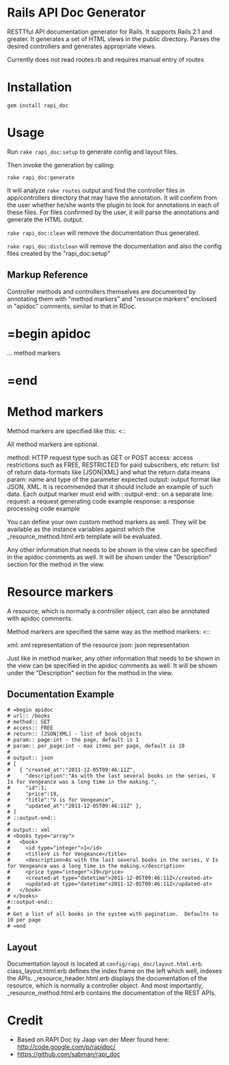Rails API Doc Generator
=======================

RESTTful API documentation generator for Rails. It supports Rails 2.1 and greater. It generates a set of HTML views in the public directory. Parses the desired controllers and generates appropriate views.

Currently does not read routes.rb and requires manual entry of routes

Installation
============

`gem install rapi_doc`

Usage
=====

Run `rake rapi_doc:setup` to generate config and layout files.

Then invoke the generation by calling:

`rake rapi_doc:generate`

It will analyze `rake routes` output and find the controller files in app/controllers directory that may have the annotation.
It will confirm from the user whether he/she wants the plugin to look for annotations in each of these files.
For files confirmed by the user, it will parse the annotations and generate the HTML output.

`rake rapi_doc:clean`
will remove the documentation thus generated.

`rake rapi_doc:distclean`
will remove the documentation and also the config files created by the "rapi_doc:setup"


Markup Reference
---------------------

Controller methods and controllers themselves are documented by annotating them with "method markers" and
"resource markers" enclosed in "apidoc" comments, similar to that in RDoc.

  # =begin apidoc
  ... method markers
  # =end

Method markers
============

Method markers are specified like this:
<<method-marker-name>:: <method-marker-value>

All method markers are optional.

method: HTTP request type such as GET or POST
access: access restrictions such as FREE, RESTRICTED for paid subscribers, etc
return: list of return data-formats like [JSON|XML] and what the return data means
param: name and type of the parameter expected
output: output format like JSON, XML. It is recommended that it should include an example of such data.
        Each output marker must end with ::output-end:: on a separate line.
request: a request generating code example
response: a response processing code example

You can define your own custom method markers as well.
They will be available as the instance variables against which the _resource_method.html.erb template
will be evaluated.

Any other information that needs to be shown in the view can be specified in the apidoc comments as well.
It will be shown under the "Description" section for the method in the view.


Resource markers
============

A resource, which is normally a controller object, can also be annotated with apidoc comments. 

Method markers are specified the same way as the method markers:
<<method-marker-name>:: <method-marker-value>

xml: xml representation of the resource
json: json representation

Just like in method marker, any other information that needs to be shown in the view can be specified in the apidoc comments as well.
It will be shown under the "Description" section for the method in the view.


Documentation Example
---------------------

    # =begin apidoc
    # url:: /books
    # method:: GET
    # access:: FREE
    # return:: [JSON|XML] - list of book objects
    # param:: page:int - the page, default is 1
    # param:: per_page:int - max items per page, default is 10
    #
    # output:: json
    # [
    #   { "created_at":"2011-12-05T09:46:11Z",
    #     "description":"As with the last several books in the series, V Is for Vengeance was a long time in the making.",
    #     "id":1,
    #     "price":19,
    #     "title":"V is for Vengeance",
    #     "updated_at":"2011-12-05T09:46:11Z" },
    # ]
    # ::output-end::
    #
    # output:: xml
    # <books type="array">
    #   <book>
    #     <id type="integer">1</id>
    #     <title>V is for Vengeance</title>
    #     <description>As with the last several books in the series, V Is for Vengeance was a long time in the making.</description>
    #     <price type="integer">19</price>
    #     <created-at type="datetime">2011-12-05T09:46:11Z</created-at>
    #     <updated-at type="datetime">2011-12-05T09:46:11Z</updated-at>
    #   </book>
    # </books>
    #::output-end::
    #
    # Get a list of all books in the system with pagination.  Defaults to 10 per page
    # =end

    
Layout
------

Documentation layout is located at `config/rapi_doc/layout.html.erb`.
class_layout.html.erb defines the index frame on the left which well, indexes the APIs.
_resource_header.html.erb displays the documentation of the resource, which is normally a controller object.
And most importantly, _resource_method.html.erb contains the documentation of the REST APIs.


Credit
======

* Based on RAPI Doc by Jaap van der Meer found here: http://code.google.com/p/rapidoc/
* https://github.com/sabman/rapi_doc
